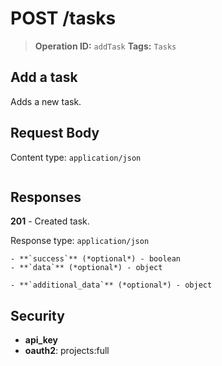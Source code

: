 # POST /tasks

> **Operation ID:** `addTask`
> **Tags:** `Tasks`

## Add a task

Adds a new task.

## Request Body

Content type: `application/json`

```

```

## Responses

**201** - Created task.

Response type: `application/json`

```
- **`success`** (*optional*) - boolean
- **`data`** (*optional*) - object

- **`additional_data`** (*optional*) - object

```


## Security

- **api_key**
- **oauth2**: projects:full